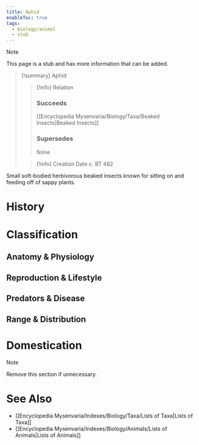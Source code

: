 ```yaml
---
title: Aphid
enableToc: true
tags:
  - biology/animal
  - stub
---
```


> [!note]
> This page is a stub and has more information that can be added.

> [!summary] Aphid
> > [!info] Relation
> > ### Succeeds
> > [[Encyclopedia Mysenvaria/Biology/Taxa/Beaked Insects|Beaked Insects]]
> > ### Supersedes
> > None
>
> > [!info] Creation Date
> > c. BT 482

Small soft-bodied herbivorous beaked insects known for sitting on and feeding off of sappy plants.
# History

# Classification
## Anatomy & Physiology

## Reproduction & Lifestyle

## Predators & Disease

## Range & Distribution

# Domestication

> [!note]
> Remove this section if unnecessary.
# See Also
- [[Encyclopedia Mysenvaria/Indexes/Biology/Taxa/Lists of Taxa|Lists of Taxa]]
- [[Encyclopedia Mysenvaria/Indexes/Biology/Animals/Lists of Animals|Lists of Animals]]